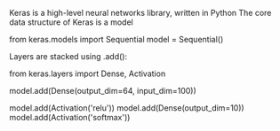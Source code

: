 Keras is a high-level neural networks library, written in Python 
The core data structure of Keras is a model

from keras.models import Sequential
model = Sequential()

Layers are stacked using .add():

from keras.layers import Dense, Activation

model.add(Dense(output_dim=64, input_dim=100))

model.add(Activation('relu'))
model.add(Dense(output_dim=10))
model.add(Activation('softmax'))
